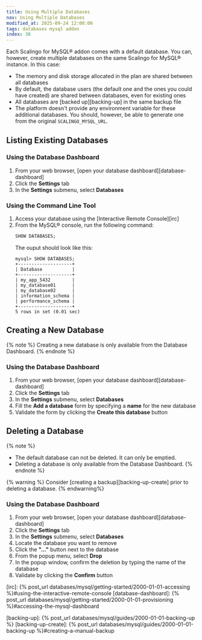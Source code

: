 ```yaml
---
title: Using Multiple Databases
nav: Using Multiple Databases
modified_at: 2025-09-24 12:00:00
tags: databases mysql addon
index: 30
---
```



Each Scalingo for MySQL® addon comes with a default database. You can, however,
create multiple databases on the same Scalingo for MySQL® instance. In this
case:
- The memory and disk storage allocated in the plan are shared between all
  databases
- By default, the database users (the default one and the ones you could have
  created) are shared between databases, even for existing ones
- All databases are [backed up][backing-up] in the same backup file
- The platform doesn't provide any environment variable for these additional
  databases. You should, however, be able to generate one from the original
  `SCALINGO_MYSQL_URL`.


## Listing Existing Databases

### Using the Database Dashboard

1. From your web browser, [open your database dashboard][database-dashboard]
2. Click the **Settings** tab
3. In the **Settings** submenu, select **Databases**

### Using the Command Line Tool

1. Access your database using the [Interactive Remote Console][irc]
2. From the MySQL® console, run the following command: 
   ```sql
   SHOW DATABASES;
   ```
   The ouput should look like this:
   ```
   mysql> SHOW DATABASES;
   +--------------------+
   | Database           |
   +--------------------+
   | my_app_5432        |
   | my_database01      |
   | my_database02      |
   | information_schema |
   | performance_schema |
   +--------------------+
   5 rows in set (0.01 sec)
   ```


## Creating a New Database

{% note %}
Creating a new database is only available from the Database Dashboard.
{% endnote %}

### Using the Database Dashboard

1. From your web browser, [open your database dashboard][database-dashboard]
2. Click the **Settings** tab
3. In the **Settings** submenu, select **Databases**
4. Fill the **Add a database** form by specifying a **name** for the new
   database
5. Validate the form by clicking the **Create this database** button


## Deleting a Database

{% note %}
- The default database can not be deleted. It can only be emptied.
- Deleting a database is only available from the Database Dashboard.
{% endnote %}

{% warning %}
Consider [creating a backup][backing-up-create] prior to deleting a database.
{% endwarning%}

### Using the Database Dashboard

1. From your web browser, [open your database dashboard][database-dashboard]
2. Click the **Settings** tab
3. In the **Settings** submenu, select **Databases**
4. Locate the database you want to remove
5. Click the **"&#8230;"** button next to the database
6. From the popup menu, select **Drop**
7. In the popup window, confirm the deletion by typing the name of the database
8. Validate by clicking the **Confirm** button


[irc]: {% post_url databases/mysql/getting-started/2000-01-01-accessing %}#using-the-interactive-remote-console
[database-dashboard]: {% post_url databases/mysql/getting-started/2000-01-01-provisioning %}#accessing-the-mysql-dashboard

[backing-up]: {% post_url databases/mysql/guides/2000-01-01-backing-up %}
[backing-up-create]: {% post_url databases/mysql/guides/2000-01-01-backing-up %}#creating-a-manual-backup
